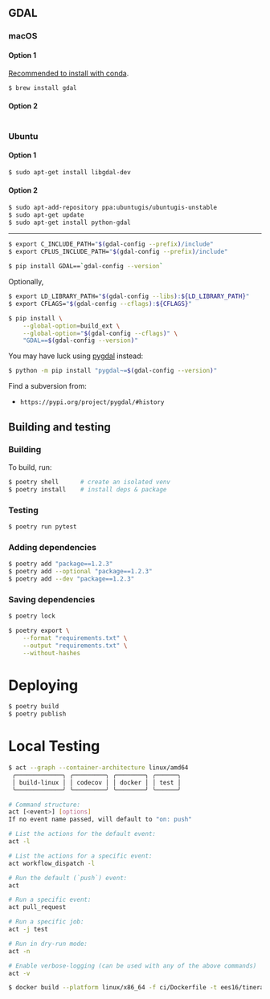 ## GDAL

### macOS
#### Option 1

[Recommended to install with conda](https://hackernoon.com/install-python-gdal-using-conda-on-mac-8f320ca36d90).


```sh
$ brew install gdal
```

#### Option 2

```sh
```

### Ubuntu
#### Option 1

```sh
$ sudo apt-get install libgdal-dev
```

#### Option 2

```sh
$ sudo apt-add-repository ppa:ubuntugis/ubuntugis-unstable
$ sudo apt-get update
$ sudo apt-get install python-gdal
```

-------

```sh
$ export C_INCLUDE_PATH="$(gdal-config --prefix)/include"
$ export CPLUS_INCLUDE_PATH="$(gdal-config --prefix)/include"

$ pip install GDAL==`gdal-config --version`
```

Optionally,

```sh
$ export LD_LIBRARY_PATH="$(gdal-config --libs):${LD_LIBRARY_PATH}"
$ export CFLAGS="$(gdal-config --cflags):${CFLAGS}"
```

```sh
$ pip install \
    --global-option=build_ext \
    --global-option="$(gdal-config --cflags)" \
    "GDAL==$(gdal-config --version)"
```

You may have luck using [pygdal](#) instead:

```sh
$ python -m pip install "pygdal~=$(gdal-config --version)"
```

Find a subversion from:
- `https://pypi.org/project/pygdal/#history`

## Building and testing
### Building

To build, run:

```sh
$ poetry shell      # create an isolated venv
$ poetry install    # install deps & package
```

### Testing

```sh
$ poetry run pytest
```

### Adding dependencies

```sh
$ poetry add "package==1.2.3"
$ poetry add --optional "package==1.2.3"
$ poetry add --dev "package==1.2.3"
```

### Saving dependencies

```sh
$ poetry lock
```

```sh
$ poetry export \
    --format "requirements.txt" \
    --output "requirements.txt" \
    --without-hashes
```

# Deploying

```sh
$ poetry build
$ poetry publish
```


# Local Testing

```sh
$ act --graph --container-architecture linux/amd64
 ╭─────────────╮ ╭─────────╮ ╭────────╮ ╭──────╮
 │ build-linux │ │ codecov │ │ docker │ │ test │
 ╰─────────────╯ ╰─────────╯ ╰────────╯ ╰──────╯
```

```sh
# Command structure:
act [<event>] [options]
If no event name passed, will default to "on: push"

# List the actions for the default event:
act -l

# List the actions for a specific event:
act workflow_dispatch -l

# Run the default (`push`) event:
act

# Run a specific event:
act pull_request

# Run a specific job:
act -j test

# Run in dry-run mode:
act -n

# Enable verbose-logging (can be used with any of the above commands)
act -v
```



```sh
$ docker build --platform linux/x86_64 -f ci/Dockerfile -t ees16/tinerator:dev ./
```